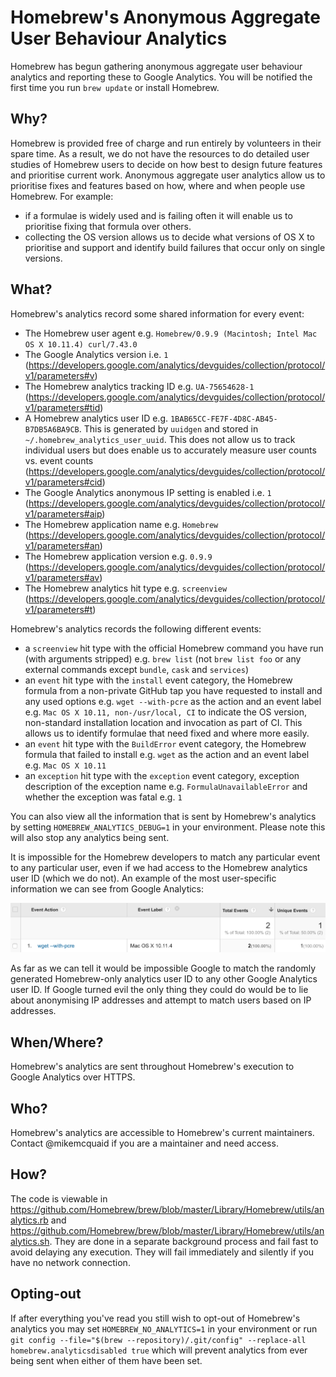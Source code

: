 # Homebrew's Anonymous Aggregate User Behaviour Analytics
Homebrew has begun gathering anonymous aggregate user behaviour analytics and reporting these to Google Analytics. You will be notified the first time you run `brew update` or install Homebrew.

## Why?
Homebrew is provided free of charge and run entirely by volunteers in their spare time. As a result, we do not have the resources to do detailed user studies of Homebrew users to decide on how best to design future features and prioritise current work. Anonymous aggregate user analytics allow us to prioritise fixes and features based on how, where and when people use Homebrew. For example:

- if a formulae is widely used and is failing often it will enable us to prioritise fixing that formula over others.
- collecting the OS version allows us to decide what versions of OS X to prioritise and support and identify build failures that occur only on single versions.

## What?
Homebrew's analytics record some shared information for every event:

- The Homebrew user agent e.g. `Homebrew/0.9.9 (Macintosh; Intel Mac OS X 10.11.4) curl/7.43.0`
- The Google Analytics version i.e. `1` (https://developers.google.com/analytics/devguides/collection/protocol/v1/parameters#v)
- The Homebrew analytics tracking ID e.g. `UA-75654628-1` (https://developers.google.com/analytics/devguides/collection/protocol/v1/parameters#tid)
- A Homebrew analytics user ID e.g. `1BAB65CC-FE7F-4D8C-AB45-B7DB5A6BA9CB`. This is generated by `uuidgen` and stored in `~/.homebrew_analytics_user_uuid`. This does not allow us to track individual users but does enable us to accurately measure user counts vs. event counts (https://developers.google.com/analytics/devguides/collection/protocol/v1/parameters#cid)
- The Google Analytics anonymous IP setting is enabled i.e. `1` (https://developers.google.com/analytics/devguides/collection/protocol/v1/parameters#aip)
- The Homebrew application name e.g. `Homebrew` (https://developers.google.com/analytics/devguides/collection/protocol/v1/parameters#an)
- The Homebrew application version e.g. `0.9.9` (https://developers.google.com/analytics/devguides/collection/protocol/v1/parameters#av)
- The Homebrew analytics hit type e.g. `screenview` (https://developers.google.com/analytics/devguides/collection/protocol/v1/parameters#t)

Homebrew's analytics records the following different events:

- a `screenview` hit type with the official Homebrew command you have run (with arguments stripped) e.g. `brew list` (not `brew list foo` or any external commands except `bundle`, `cask` and `services`)
- an `event` hit type with the `install` event category, the Homebrew formula from a non-private GitHub tap you have requested to install and any used options e.g. `wget --with-pcre` as the action and an event label e.g. `Mac OS X 10.11, non-/usr/local, CI` to indicate the OS version, non-standard installation location and invocation as part of CI. This allows us to identify formulae that need fixed and where more easily.
- an `event` hit type with the `BuildError` event category, the Homebrew formula that failed to install e.g. `wget` as the action and an event label e.g. `Mac OS X 10.11`
- an `exception` hit type with the `exception` event category, exception description of the exception name e.g. `FormulaUnavailableError` and whether the exception was fatal e.g. `1`

You can also view all the information that is sent by Homebrew's analytics by setting `HOMEBREW_ANALYTICS_DEBUG=1` in your environment. Please note this will also stop any analytics being sent.

It is impossible for the Homebrew developers to match any particular event to any particular user, even if we had access to the Homebrew analytics user ID (which we do not). An example of the most user-specific information we can see from Google Analytics:

![Aggregate user analytics](images/analytics.png)

As far as we can tell it would be impossible Google to match the randomly generated Homebrew-only analytics user ID to any other Google Analytics user ID. If Google turned evil the only thing they could do would be to lie about anonymising IP addresses and attempt to match users based on IP addresses.

## When/Where?
Homebrew's analytics are sent throughout Homebrew's execution to Google Analytics over HTTPS.

## Who?
Homebrew's analytics are accessible to Homebrew's current maintainers. Contact @mikemcquaid if you are a maintainer and need access.

## How?
The code is viewable in https://github.com/Homebrew/brew/blob/master/Library/Homebrew/utils/analytics.rb and https://github.com/Homebrew/brew/blob/master/Library/Homebrew/utils/analytics.sh. They are done in a separate background process and fail fast to avoid delaying any execution. They will fail immediately and silently if you have no network connection.

## Opting-out
If after everything you've read you still wish to opt-out of Homebrew's analytics you may set `HOMEBREW_NO_ANALYTICS=1` in your environment or run `git config --file="$(brew --repository)/.git/config" --replace-all homebrew.analyticsdisabled true` which will prevent analytics from ever being sent when either of them have been set.
